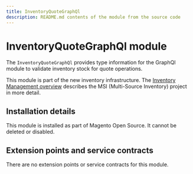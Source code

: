 ```yaml
---
title: InventoryQuoteGraphQl
description: README.md contents of the module from the source code
---
```


# InventoryQuoteGraphQl module

The `InventoryQuoteGraphQl` provides type information for the GraphQl module
                       to validate inventory stock for quote operations.

This module is part of the new inventory infrastructure. The
[Inventory Management overview](https://developer.adobe.com/commerce/webapi/rest/inventory/index.html)
describes the MSI (Multi-Source Inventory) project in more detail.

## Installation details

This module is installed as part of Magento Open Source. It cannot be deleted or disabled.

## Extension points and service contracts

There are no extension points or service contracts for this module.
